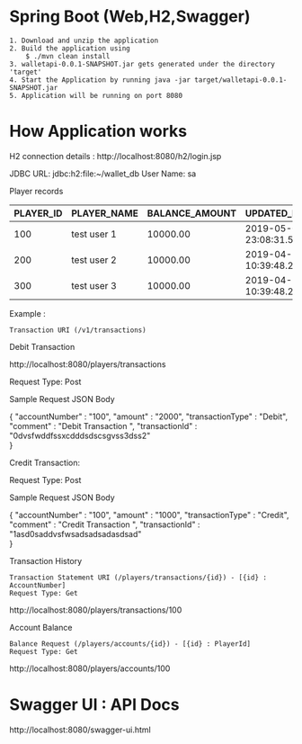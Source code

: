 # Spring Boot (Web,H2,Swagger)

    1. Download and unzip the application
    2. Build the application using 
        $ ./mvn clean install
    3. walletapi-0.0.1-SNAPSHOT.jar gets generated under the directory 'target'
    4. Start the Application by running java -jar target/walletapi-0.0.1-SNAPSHOT.jar
    5. Application will be running on port 8080 

# How Application works

H2 connection details : http://localhost:8080/h2/login.jsp

JDBC URL: jdbc:h2:file:~/wallet_db 
User Name: sa

Player records

| PLAYER_ID     | PLAYER_NAME   | BALANCE_AMOUNT| UPDATED_DATE             | UPDATE_BY |
| ------------- | ------------- | ------------- | -------------            |-----------|
| 100           | test user 1	| 10000.00      | 2019-05-06 23:08:31.583  |Admin      |
| 200           | test user 2	| 10000.00      | 2019-04-16 10:39:48.223  |Admin      |
| 300           | test user 3	| 10000.00      | 2019-04-16 10:39:48.223  |Admin      |


Example :

    Transaction URI (/v1/transactions)

Debit Transaction

http://localhost:8080/players/transactions 

Request Type: Post

Sample Request JSON Body

{
 "accountNumber" : "100",
 "amount" : "2000",
 "transactionType" : "Debit",
 "comment" : "Debit Transaction ",
 "transactionId" : "0dvsfwddfssxcdddsdscsgvss3dss2"    
 }


Credit Transaction: 

Request Type: Post

Sample Request JSON Body

{
   "accountNumber" : "100",
    "amount" : "1000",
     "transactionType" : "Credit",
     "comment" : "Credit Transaction ",
     "transactionId" : "1asd0saddvsfwsadsadsadasdsad"     
 } 
 
 Transaction History
 
    Transaction Statement URI (/players/transactions/{id}) - [{id} : AccountNumber]
    Request Type: Get

http://localhost:8080/players/transactions/100


Account Balance

    Balance Request (/players/accounts/{id}) - [{id} : PlayerId]
    Request Type: Get

http://localhost:8080/players/accounts/100



# Swagger UI : API Docs 

http://localhost:8080/swagger-ui.html
